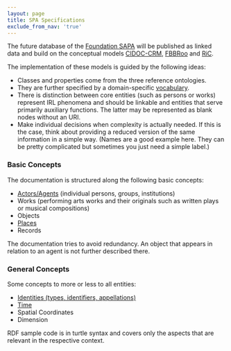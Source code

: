 ```yaml
---
layout: page
title: SPA Specifications
exclude_from_nav: 'true'
---
```


The future database of the [Foundation SAPA](https://www.sapa.swiss "Swiss Archive of the Performing Arts") will be published as linked data and build on the conceptual models [CIDOC-CRM](http://www.cidoc-crm.org), [FBBRoo](https://www.ifla.org/publications/node/11240) and [RiC](https://en.wikipedia.org/wiki/Records_in_Contexts "Records in Context").

The implementation of these models is guided by the following ideas:

* Classes and properties come from the three reference ontologies.
* They are further specified by a domain-specific [vocabulary](https://sapa.github.io/spa-vocabulary/).
* There is distinction between core entities (such as persons or works) represent IRL phenomena and should be linkable and entities that serve primarily auxiliary functions. The latter may be represented as blank nodes without an URI.
* Make individual decisions when complexity is actually needed. If this is the case, think about providing a reduced version of the same information in a simple way. (Names are a good example here. They can be pretty complicated but sometimes you just need a simple label.)

### Basic Concepts

The documentation is structured along the following basic concepts:

* [Actors/Agents](actors) (individual persons, groups, institutions)
* Works (performing arts works and their originals such as written plays or musical compositions)
* Objects
* [Places](places)
* Records

The documentation tries to avoid redundancy. An object that appears in relation to an agent is not further described there.

###  General Concepts

Some concepts to more or less to all entities:

* [Identities (types, identifiers, appellations)](identities)
* [Time](time)
* Spatial Coordinates
* Dimension

RDF sample code is in turtle syntax and covers only the aspects that are relevant in the respective context.